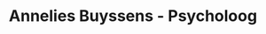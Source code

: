 ---
title: "Annelies Buyssens - Psycholoog"
layout: scroll
folder: /content-psycholoog
aliases:
- /psycholoog


# Striking header background image, Ideal images are homogenous around the centre and contrasting to the text. Non-ideal images can use `title_guard`
# header_image: "/images/test.jpg"
#
# Optional header logo. CSS: `#blog-logo`, with max-height defined, optimize to prevent scaling
header_logo: "/images/circle_psy1.webp"


# Headers are safeHTML, you can use HTML tags such as b,i,u,br
header_headline: "Psycholoog &<br/> Relatietherapeut"
header_subheadline: "<b>Annelies Buyssens</b>"
---